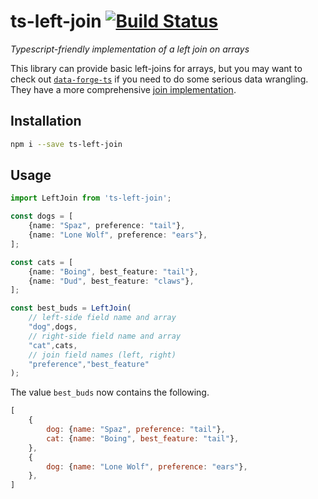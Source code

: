 # ts-left-join [![Build Status](https://travis-ci.com/Barbarrosa/ts-left-join.svg?branch=master)](https://travis-ci.com/Barbarrosa/ts-left-join)
*Typescript-friendly implementation of a left join on arrays*

This library can provide basic left-joins for arrays, but you may want to check out [`data-forge-ts`](https://github.com/data-forge/data-forge-ts/) if you need to do some serious data wrangling. They have a more comprehensive [join implementation](https://github.com/data-forge/data-forge-ts/blob/master/docs/guide.md#join).

## Installation
```sh
npm i --save ts-left-join
```

## Usage
```typescript
import LeftJoin from 'ts-left-join';

const dogs = [
    {name: "Spaz", preference: "tail"},
    {name: "Lone Wolf", preference: "ears"},
];

const cats = [
    {name: "Boing", best_feature: "tail"},
    {name: "Dud", best_feature: "claws"},
];

const best_buds = LeftJoin(
    // left-side field name and array
    "dog",dogs,
    // right-side field name and array
    "cat",cats,
    // join field names (left, right)
    "preference","best_feature"
);
```
The value `best_buds` now contains the following.
```javascript
[
    {
        dog: {name: "Spaz", preference: "tail"},
        cat: {name: "Boing", best_feature: "tail"},
    },
    {
        dog: {name: "Lone Wolf", preference: "ears"},
    },
]
```